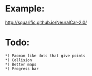Example:
========

http://squarific.github.io/NeuralCar-2.0/

Todo:
=====

	*) Pacman like dots that give points
	*) Collision
	*) Better maps
	*) Progress bar